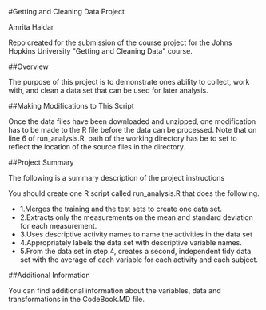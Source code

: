#Getting and Cleaning Data Project

Amrita Haldar

Repo created for the submission of the course project for the Johns Hopkins University "Getting and Cleaning Data" course.

##Overview

The purpose of this project is to demonstrate ones ability to collect, work with, and clean a data set that can be used for later analysis.

##Making Modifications to This Script

Once the data files have been downloaded and unzipped, one modification has to be made to the R file before the data can be processed. 
Note that on line 6 of run_analysis.R, path of the working directory has be to set to reflect the location of the source files in the directory.

##Project Summary

The following is a summary description of the project instructions

You should create one R script called run_analysis.R that does the following.

* 1.Merges the training and the test sets to create one data set.
* 2.Extracts only the measurements on the mean and standard deviation for each measurement.
* 3.Uses descriptive activity names to name the activities in the data set
* 4.Appropriately labels the data set with descriptive variable names.
* 5.From the data set in step 4, creates a second, independent tidy data set with the average of each variable for each activity and each subject.

##Additional Information

You can find additional information about the variables, data and transformations in the CodeBook.MD file.
